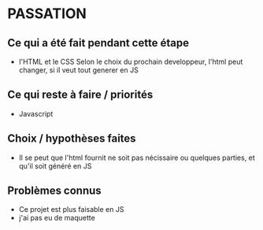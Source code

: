 # PASSATION

## Ce qui a été fait pendant cette étape
- l'HTML et le CSS
Selon le choix du prochain developpeur, l'html peut changer, si il veut tout generer en JS

## Ce qui reste à faire / priorités
- Javascript

## Choix / hypothèses faites
- Il se peut que l'html fournit ne soit pas nécissaire ou quelques parties, et qu'il soit généré en JS

## Problèmes connus
- Ce projet est plus faisable en JS
- j'ai pas eu de maquette

